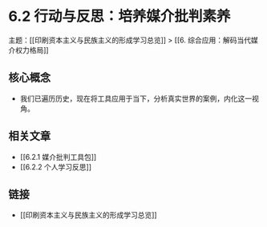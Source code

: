 # 6.2 行动与反思：培养媒介批判素养

主题：[[印刷资本主义与民族主义的形成学习总览]] > [[6. 综合应用：解码当代媒介权力格局]]

## 核心概念

- 我们已遍历历史，现在将工具应用于当下，分析真实世界的案例，内化这一视角。

## 相关文章

- [[6.2.1 媒介批判工具包]]
- [[6.2.2 个人学习反思]]

## 链接

- [[印刷资本主义与民族主义的形成学习总览]]
